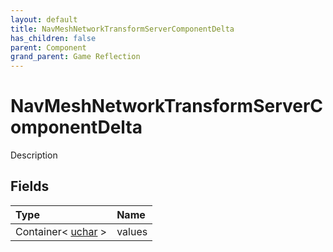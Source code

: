 ```yaml
---
layout: default
title: NavMeshNetworkTransformServerComponentDelta
has_children: false
parent: Component
grand_parent: Game Reflection
---
```

# NavMeshNetworkTransformServerComponentDelta
Description 

## Fields

| Type | Name |
|:----------|:--------------|
| Container< [uchar](/riftbreaker-wiki/docs/game-reflection/enums/uchar/) > | values |

